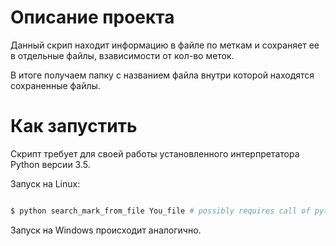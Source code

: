 # Описание проекта

Данный скрип находит информацию в файле по меткам и сохраняет ее в отдельные файлы, взависимости от кол-во меток.

В итоге получаем папку с названием файла внутри которой находятся сохраненные файлы.

# Как запустить

Скрипт требует для своей работы установленного интерпретатора Python версии 3.5.

Запуск на Linux:

```bash

$ python search_mark_from_file You_file # possibly requires call of python3 executive instead of just python
```

Запуск на Windows происходит аналогично.


